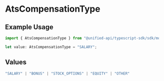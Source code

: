 # AtsCompensationType

## Example Usage

```typescript
import { AtsCompensationType } from "@unified-api/typescript-sdk/sdk/models/shared";

let value: AtsCompensationType = "SALARY";
```

## Values

```typescript
"SALARY" | "BONUS" | "STOCK_OPTIONS" | "EQUITY" | "OTHER"
```